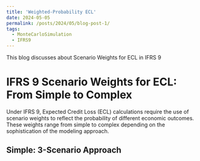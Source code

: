 ```yaml
---
title: 'Weighted-Probability ECL'
date: 2024-05-05
permalink: /posts/2024/05/blog-post-1/
tags:
  - MonteCarloSimulation
  - IFRS9
---
```


This blog discusses about Scenario Weights for ECL in IFRS 9

IFRS 9 Scenario Weights for ECL: From Simple to Complex
======
Under IFRS 9, Expected Credit Loss (ECL) calculations require the use of scenario weights to reflect the probability of different economic outcomes. These weights range from simple to complex depending on the sophistication of the modeling approach.

Simple: 3-Scenario Approach
-------




